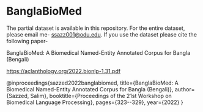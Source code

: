 # BanglaBioMed
The partial dataset is available in this repository. For the entire dataset, please email me- ssazz001@odu.edu.
If you use the dataset please cite the following paper-

BanglaBioMed: A Biomedical Named-Entity Annotated Corpus for Bangla (Bengali)

https://aclanthology.org/2022.bionlp-1.31.pdf


@inproceedings{sazzed2022banglabiomed,
  title={BanglaBioMed: A Biomedical Named-Entity Annotated Corpus for Bangla (Bengali)},
  author={Sazzed, Salim},
  booktitle={Proceedings of the 21st Workshop on Biomedical Language Processing},
  pages={323--329},
  year={2022}
}
